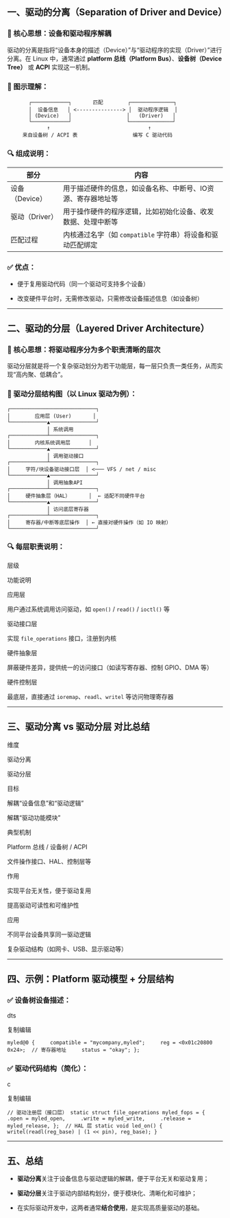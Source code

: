 
## 一、驱动的分离（Separation of Driver and Device）

### 🌟 核心思想：**设备和驱动程序解耦**

驱动的分离是指将“设备本身的描述（Device）”与“驱动程序的实现（Driver）”进行分离。在 Linux 中，通常通过 **platform 总线（Platform Bus）**、**设备树（Device Tree）** 或 **ACPI** 实现这一机制。

### 📌 图示理解：

           ┌────────────┐       匹配        ┌──────────────┐
           │  设备信息   │ <---------------> │  驱动程序逻辑  │
           │ (Device)   │                  │   (Driver)   │
           └────────────┘                  └──────────────┘
                 ↑                                ↑
         来自设备树 / ACPI 表                  编写 C 驱动代码


### 🔍 组成说明：

| 部分                              |             内容                     |              
|---------------------------|---------------------------- |
|设备（Device）          |用于描述硬件的信息，如设备名称、中断号、IO资源、寄存器地址等|
|驱动（Driver）|用于操作硬件的程序逻辑，比如初始化设备、收发数据、处理中断等|
|匹配过程|内核通过名字（如 `compatible` 字符串）将设备和驱动匹配绑定|

### ✅ 优点：

-   便于复用驱动代码（同一个驱动可支持多个设备）
    
-   改变硬件平台时，无需修改驱动，只需修改设备描述信息（如设备树）
    

----------

## 二、驱动的分层（Layered Driver Architecture）

### 🌟 核心思想：**将驱动程序分为多个职责清晰的层次**

驱动分层就是将一个复杂驱动划分为若干功能层，每一层只负责一类任务，从而实现“高内聚、低耦合”。

### 📌 驱动分层结构图（以 Linux 驱动为例）：
```
┌────────────────────────────┐
│        应用层 (User)       │
└────────────▲───────────────┘
             │ 系统调用
┌────────────┴───────────────┐
│        内核系统调用层      │
└────────────▲───────────────┘
             │ 调用驱动接口
┌────────────┴───────────────┐
│     字符/块设备驱动接口层  │ <─── VFS / net / misc
└────────────▲───────────────┘
             │ 调用抽象API
┌────────────┴───────────────┐
│     硬件抽象层（HAL）      │  ← 适配不同硬件平台
└────────────▲───────────────┘
             │ 访问底层寄存器
┌────────────┴───────────────┐
│     寄存器/中断等底层操作  │ ← 直接对硬件操作（如 IO 映射）
└────────────────────────────┘
```

### 🔍 每层职责说明：

层级

功能说明

应用层

用户通过系统调用访问驱动，如 `open()` / `read()` / `ioctl()` 等

驱动接口层

实现 `file_operations` 接口，注册到内核

硬件抽象层

屏蔽硬件差异，提供统一的访问接口（如读写寄存器、控制 GPIO、DMA 等）

硬件控制层

最底层，直接通过 `ioremap`、`readl`、`writel` 等访问物理寄存器

----------

## 三、驱动分离 vs 驱动分层 对比总结

维度

驱动分离

驱动分层

目标

解耦“设备信息”和“驱动逻辑”

解耦“驱动功能模块”

典型机制

Platform 总线 / 设备树 / ACPI

文件操作接口、HAL、控制层等

作用

实现平台无关性，便于驱动复用

提高驱动可读性和可维护性

应用

不同平台设备共享同一驱动逻辑

复杂驱动结构（如网卡、USB、显示驱动等）

----------

## 四、示例：Platform 驱动模型 + 分层结构

### ✅ 设备树设备描述：

dts

复制编辑

`myled@0 {     compatible = "mycompany,myled";     reg = <0x01c20800 0x24>;  // 寄存器地址     status = "okay"; };`

### ✅ 驱动代码结构（简化）：

c

复制编辑

`// 驱动注册层（接口层） static struct file_operations myled_fops = {     .open = myled_open,     .write = myled_write,     .release = myled_release, };  // HAL 层 static void led_on() {     writel(readl(reg_base) | (1 << pin), reg_base); }`

----------

## 五、总结

-   **驱动分离**关注于设备信息与驱动逻辑的解耦，便于平台无关和驱动复用；
    
-   **驱动分层**关注于驱动内部结构划分，便于模块化、清晰化和可维护；
    
-   在实际驱动开发中，这两者通常**结合使用**，是实现高质量驱动的基础。
<!--stackedit_data:
eyJoaXN0b3J5IjpbLTE5MDU2MDk2MTRdfQ==
-->